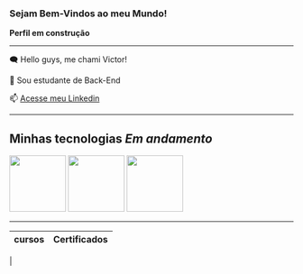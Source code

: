 ### Sejam Bem-Vindos ao meu Mundo!

__Perfil em construção__

----------

🗨️ Hello guys, me chami Victor!

🎯 Sou estudante de Back-End

📫 [Acesse meu Linkedin](https://www.linkedin.com/in/victor-ribeiro-1987211b6/)

---------------

## Minhas tecnologias *Em andamento*


<img src="https://cdn.jsdelivr.net/gh/devicons/devicon@latest/icons/python/python-plain-wordmark.svg" width="100px"> <img src="https://cdn.jsdelivr.net/gh/devicons/devicon@latest/icons/java/java-original.svg" width="100px"> 
<img src="https://cdn.jsdelivr.net/gh/devicons/devicon@latest/icons/ruby/ruby-original-wordmark.svg" width="100px">

-------------
| cursos | Certificados | 
|--------|--------------|
|
<!--
**VictorRibeir0/VictorRibeir0** is a ✨ _special_ ✨ repository because its `README.md` (this file) appears on your GitHub profile.

Here are some ideas to get you started:

- 🔭 I’m currently working on ...
- 🌱 I’m currently learning ...
- 👯 I’m looking to collaborate on ...
- 🤔 I’m looking for help with ...
- 💬 Ask me about ...
- 📫 How to reach me: ...
- 😄 Pronouns: ...
- ⚡ Fun fact: ...
-->



